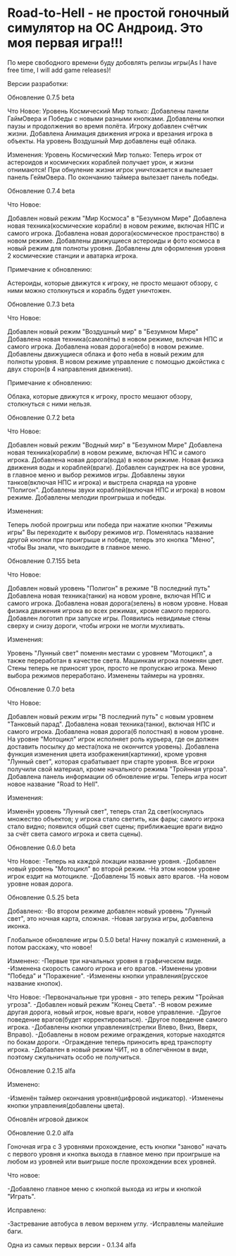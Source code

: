 # Road-to-Hell - не простой гоночный симулятор на ОС Андроид. Это моя первая игра!!!

По мере свободного времени буду добовлять релизы игры(As I have free time, I will add game releases)!

Версии разработки:

Обновление 0.7.5 beta

Что Новое:
Уровень Космический Мир только:
Добавлены панели ГаймОвера и Победы с новыми разными кнопками.
Добавлены кнопки паузы и продолжения во время полёта.
Игроку добавлен счётчик жизни.
Добавлена Анимация движения игрока и врезания игрока в объекты.
На уровень Воздушный Мир добавлены ещё облака.

Изменения:
Уровень Космический Мир только:
Теперь игрок от астероидов и космических кораблей получает урон, и жизни отнимаются!
При обнуление жизни игрок уничтожается и вылезает панель ГеймОвера.
По окончанию таймера вылезает панель победы.  

Обновление 0.7.4 beta

Что Новое:

Добавлен новый режим "Мир Космоса" в "Безумном Мире"
Добавлена новая техника(космические корабли) в новом режиме, включая НПС и самого игрока.
Добавлена новая дорога(космическое пространство) в новом режиме.
Добавлены движущиеся астероиды и фото космоса в новый режим для полноты уровня.
Добавлены для оформления уровня 2 космические станции и аватарка игрока.


Примечание к обновлению:

Астероиды, которые движутся к игроку, не просто мешают обзору, с ними можно столкнуться и корабль будет уничтожен.

Обновление 0.7.3 beta 

Что Новое: 

Добавлен новый режим "Воздушный мир" в "Безумном Мире" 
Добавлена новая техника(самолёты) в новом режиме, включая НПС и самого игрока. 
Добавлена новая дорога(небо) в новом режиме. 
Добавлены движущиеся облака и фото неба в новый режим для полноты уровня. 
В новом режиме управление с помощью джойстика с двух сторон(в 4 направления движения). 

Примечание к обновлению: 

Облака, которые движутся к игроку, просто мешают обзору, столкнуться с ними нельзя. 

Обновление 0.7.2 beta 

Что Новое:

Добавлен новый режим "Водный мир" в "Безумном Мире"
Добавлена новая техника(корабли) в новом режиме, включая НПС и самого игрока.
Добавлена новая дорога(вода) в новом режиме.
Новая физика движения воды и кораблей(враги).
Добавлен саундтрек на все уровни, в главное меню и выбор режимов игры.
Добавлены звуки танков(включая НПС и игрока) и выстрела снаряда на уровне "Полигон".
Добавлены звуки кораблей(включая НПС и игрока) в новом режиме.
Добавлены мелодии проигрыша и победы.  

Изменения: 

Теперь любой проигрыш или победа при нажатие кнопки "Режимы игры" Вы переходите к выбору режимов игр.
Поменялась название другой кнопки при проигрыше и победе, теперь это кнопка "Меню", чтобы Вы знали,
что выходите в главное меню.

Обновление 0.7.155 beta 

Что Новое: 

Добавлен новый уровень "Полигон" в режиме "В последний путь" 
Добавлена новая техника(танки) на новом уровне, включая НПС и самого игрока. 
Добавлена новая дорога(зелень) в новом уровне. 
Новая физика движения игрока во всех режимах, кроме самого первого. 
Добавлен логотип при запуске игры. 
Появились невидимые стены сверху и снизу дороги, чтобы игроки не могли мухливать. 

Изменения: 

Уровень "Лунный свет" поменян местами с уровнем "Мотоцикл", а также переработан в качестве света. 
Машинкам игрока поменян цвет. 
Стены теперь не приносят урон, просто не пропускаю игрока. 
Меню выбора режимов переработано. 
Изменены таймеры на уровнях.

Обновление 0.7.0 beta 

Что Новое:

Добавлен новый режим игры "В последний путь" с новым уровнем "Танковый парад".
Добавлена новая техника(танки), включая НПС и самого игрока.
Добавлена новая дорога(6 полостная) в новом уровне.
На уровне "Мотоцикл" игрок исполняет роль курьера, где он должен доставить посылку до места(пока не окончится уровень).
Добавлена функция изменения цвета изображения(картинки), кроме уровня "Лунный свет", которая срабатывает при старте уровня.
Все игроки получили свой материал, кроме начального режима "Тройнная угроза".
Добавлена панель информации об обновление игры.
Теперь игра носит новое название "Road to Hell".

Изменения:

Изменён уровень "Лунный свет", теперь стал 2д свет(коснулась множество объектов; у игрока стало светить, как фары;
самого игрока стало видно; появился общий свет сцены; приближаещие враги видно за счёт света самого игрока и света сцены).

Обновление 0.6.0 beta

Что Новое:
-Теперь на каждой локации название уровня.
-Добавлен новый уровень "Мотоцикл" во второй режим.
-На этом новом уровне игрок ездит на мотоцикле.
-Добавлены 15 новых авто врагов.
-На новом уровне новая дорога.

Обновление 0.5.25 beta

Добавлено:
-Во втором режиме добавлен новый уровень "Лунный свет", это ночная карта, сложная.
-Новая загрузка игры, добавлена иконка.

Глобальное обновление игры 0.5.0 beta!
Начну пожалуй с изменений, а потом расскажу, что новое!

Изменено:
-Первые три начальных уровня в графическом виде.
-Изменена скорость самого игрока и его врагов.
-Изменены уровни "Победа" и "Поражение".
-Изменены кнопки управления(русское название кнопок).

Что Новое:
-Первоначальные три уровня - это теперь режим "Тройная угроза".
-Добавлен новый режим "Конец Света".
-В новом режиме другая дорога, новый игрок, новые враги, новое управление.
-Другое поведение врагов(будет корректироваться).
-Другое поведение самого игрока.
-Добавлены кнопки управления(стрелки Влево, Вниз, Вверх, Вправо).
-Добавлены в новом режиме ограждения, которые находятся по бокам дороги.
-Ограждение теперь приносить вред транспорту игрока.
-Добавлен в новый режим ЧИТ, но в облегчённом в виде, поэтому сжульничать особо не получиться.

Обновление 0.2.15 alfa

Изменено:

-Изменён таймер окончания уровня(цифровой индикатор).
-Изменены кнопки управления(добавлены цвета).

Обновлён игровой движок

Обновление 0.2.0 alfa 

Гоночная игра с 3 уровнями прохождение, есть кнопки "заново" начать с первого уровня и кнопка выхода в главное меню при проигрыше на любом из уровней или выигрыше после прохождении всех уровней.

Что новое:

-Добавлено главное меню с кнопкой выхода из игры и кнопкой "Играть".

Исправлено:

-Застревание автобуса в левом верхнем углу.
-Исправлены малейшие баги.

Одна из самых первых версии - 0.1.34 alfa
